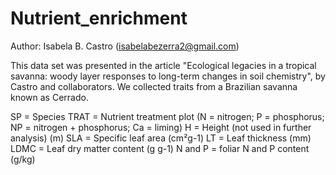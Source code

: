 # Nutrient_enrichment
Author: Isabela B. Castro (isabelabezerra2@gmail.com) 

This data set was presented in the article "Ecological legacies in a tropical savanna: woody layer responses to long-term changes in soil chemistry", by Castro and collaborators. 
We collected traits from a Brazilian savanna known as Cerrado. 

SP = Species 
TRAT = Nutrient treatment plot (N = nitrogen; P = phosphorus; NP = nitrogen + phosphorus; Ca = liming)
H = Height (not used in further analysis) (m)
SLA = Specific leaf area (cm²g-1)
LT = Leaf thickness (mm)
LDMC = Leaf dry matter content (g g-1)
N and P = foliar N and P content (g/kg)
